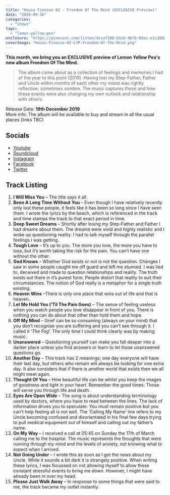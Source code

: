 ```yaml
---
title: "House Finesse 82 - Freedom Of The Mind (EXCLUSIVE Preview)"
date: "2019-09-30"
categories: 
  - "shows"
tags: 
  - "lemon-yellow-pea"
enclosure: "https://pinecast.com/listen/dccaf288-b5c8-467b-85ec-e1c389253c7b.mp3 159238869 audio/mpeg "
coverImage: "House-Finesse-82-LYP-Freedom-Of-The-Mind.png"
---
```


**This month, we bring you an EXCLUSIVE preview of Lemon Yellow Pea's new album Freedom Of The Mind.**

> The album came about as a collection of feelings and memories I had of the year to this point (2019). Having lost my Step-Father, Father and Uncle within months of each other my mood was rightly reflective, sometimes sombre. The music captures these and how these events were also changing my own outlook and relationship with others.

Release Date: **19th December 2019**  
More info: The album will be available to buy and stream in all the usual places (links TBC)

## Socials

- [Youtube](https://www.youtube.com/channel/UC5PByVbYYEXilIuZOkXXXSw?view_as=subscriber)
- [Soundcloud](https://soundcloud.com/lemon-yellow-pea)
- [Instagram](https://www.instagram.com/lyp_official/)
- [Facebook](https://www.facebook.com/lemonyellowpea/)
- [Twitter](https://twitter.com/lemonyellowpea)

## Track Listing

1. **I Will Miss You** – The title says it all.
2. **Been A Long Time Without You** – Even though I have relatively recently only lost these people, it feels like it has been so long since I have seen them. I wrote the lyrics by the beach, which is referenced in the track and time stamps the track to that exact period in time.
3. **Deep Sweet Dreams** – Shortly after losing my Step-Father and Father I had dreams about them. The dreams were vivid and highly realistic and I woke up questioning reality. I had to talk myself through the parallel feelings I was getting.
4. **Tough Love** – It’s up to you. The more you love, the more you have to lose, but it’s worth taking the risk for the pain. You can’t have one without the other.
5. **God Knows** – Whether God exists or not is not the question. Changes I saw in some people caught me off guard and left me stunned. I was lied to, deceived and made to question relationships and reality. The truth exists out there in it’s purest form. People distort that reality to suit their circumstances. The notion of God really is a metaphor for a single truth existing.
6. **Heaven Wins** –There is only one place that wins out of life and that is heaven.
7. **Let Me Hold You (‘Til The Pain Goes)** – The sense of feeling useless when you watch people you love disappear in front of you. There is nothing you can do about that other than hold them and hope.
8. **Off My Mind** – Grief can be so consuming (always on your mind) that you don’t recognise you are suffering and you can’t see through it. I called it ‘_The Fog_’. The only time I could think clearly was by making music.
9. **Unanswered** – Questioning yourself can make you fall deeper into a darker place unless you find answers or learn to let those unanswered questions go.
10. **Another Day** – This track has 2 meanings; one day everyone will have their last day, but others who remain will always be looking for one extra day. It also considers that if there is another world that exists then we all might meet again.
11. **Thought Of You** – How beautiful life can be whilst you keep the images of goodness and light in your heart. Remember the good times. Those will serve you through life and death.
12. **Eyes Are Open Wide** – The song is about understanding terminology used by doctors, where you have to read between the lines. The lack of information drives you to speculate. You must remain positive but you can’t help feeling all is not well. The ‘Calling My Name’ line refers to my Uncle becoming confused and disorientated in his final few days trying to pull medical equipment out of himself and calling out my father’s name.
13. **On My Way** – I received a call at 05:45 on Sunday the 17th of March calling me to the hospital. The music represents the thoughts that were running through my mind and the levels of anxiety, not knowing what to expect when I arrived.
14. **Not Going Under** – I wrote this as soon as I got the news about my Uncle. While it sounds a bit dark it is strangely positive. When writing these lyrics, I was focussed on not allowing myself to allow these constant stressful events to bring me down. However, I might have already been in over my head.
15. **Please Just Walk Away** – In response to some things that were said to me, the track became my outlet instantly.
